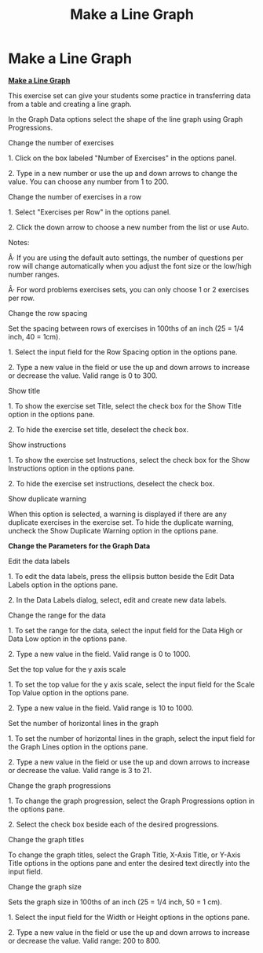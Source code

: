 ﻿---
title: Make a Line Graph
category: reference
---

# Make a Line Graph

**<u>Make a Line Graph</u>**

This exercise set can give your students some practice in transferring data from a table and creating a line graph.

In the Graph Data options select the shape of the line graph using Graph Progressions.

Change the number of exercises

1\. Click on the box labeled "Number of Exercises" in the options panel.

2\. Type in a new number or use the up and down arrows to change the value. You can choose any number from 1 to 200.

Change the number of exercises in a row

1\. Select "Exercises per Row" in the options panel.

2\. Click the down arrow to choose a new number from the list or use Auto.

Notes:

Â· If you are using the default auto settings, the number of questions per row will change automatically when you adjust the font size or the low/high number ranges.

Â· For word problems exercises sets, you can only choose 1 or 2 exercises per row.

Change the row spacing

Set the spacing between rows of exercises in 100ths of an inch (25 = 1/4 inch, 40 = 1cm).

1\. Select the input field for the Row Spacing option in the options pane.

2\. Type a new value in the field or use the up and down arrows to increase or decrease the value. Valid range is 0 to 300.

Show title

1\. To show the exercise set Title, select the check box for the Show Title option in the options pane.

2\. To hide the exercise set title, deselect the check box.

Show instructions

1\. To show the exercise set Instructions, select the check box for the Show Instructions option in the options pane.

2\. To hide the exercise set instructions, deselect the check box.

Show duplicate warning

When this option is selected, a warning is displayed if there are any duplicate exercises in the exercise set. To hide the duplicate warning, uncheck the Show Duplicate Warning option in the options pane.

**Change the Parameters for the Graph Data**

Edit the data labels

1\. To edit the data labels, press the ellipsis button beside the Edit Data Labels option in the options pane.

2\. In the Data Labels dialog, select, edit and create new data labels.

Change the range for the data

1\. To set the range for the data, select the input field for the Data High or Data Low option in the options pane.

2\. Type a new value in the field. Valid range is 0 to 1000.

Set the top value for the y axis scale

1\. To set the top value for the y axis scale, select the input field for the Scale Top Value option in the options pane.

2\. Type a new value in the field. Valid range is 10 to 1000.

Set the number of horizontal lines in the graph

1\. To set the number of horizontal lines in the graph, select the input field for the Graph Lines option in the options pane.

2\. Type a new value in the field or use the up and down arrows to increase or decrease the value. Valid range is 3 to 21.

Change the graph progressions

1\. To change the graph progression, select the Graph Progressions option in the options pane.

2\. Select the check box beside each of the desired progressions.

Change the graph titles

To change the graph titles, select the Graph Title, X-Axis Title, or Y-Axis Title options in the options pane and enter the desired text directly into the input field.

Change the graph size

Sets the graph size in 100ths of an inch (25 = 1/4 inch, 50 = 1 cm).

1\. Select the input field for the Width or Height options in the options pane.

2\. Type a new value in the field or use the up and down arrows to increase or decrease the value. Valid range: 200 to 800.
